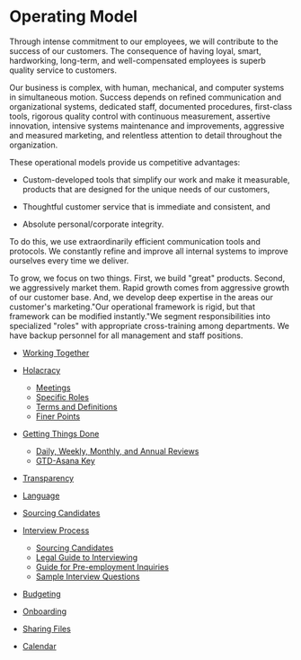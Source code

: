 # Operating Model



Through intense commitment to our employees, we will contribute to the success of our customers. The consequence of having loyal, smart, hardworking, long-term, and well-compensated employees is superb quality service to customers. 

Our business is complex, with human, mechanical, and computer systems in simultaneous motion. Success depends on refined communication and organizational systems, dedicated staff, documented procedures, first-class tools, rigorous quality control with continuous measurement, assertive innovation, intensive systems maintenance and improvements, aggressive and measured marketing, and relentless attention to detail throughout the organization.

These operational models provide us competitive advantages: 

* Custom-developed tools that simplify our work and make it measurable, products that are designed for the unique needs of our customers, 

* Thoughtful customer service that is immediate and consistent, and 

* Absolute personal\/corporate integrity. 


To do this, we use extraordinarily efficient communication tools and protocols. We constantly refine and improve all internal systems to improve ourselves every time we deliver.

To grow, we focus on two things. First, we build "great" products. Second, we aggressively market them. Rapid growth comes from aggressive growth of our customer base. And, we develop deep expertise in the areas our customer's marketing."Our operational framework is rigid, but that framework can be modified instantly."We segment responsibilities into specialized "roles" with appropriate cross-training among departments. We have backup personnel for all management and staff positions.



* [Working Together](Working-Together.md)
* [Holacracy](Holacracy/Home.md)
  * [Meetings](Holacracy/Holacracy-Meetings.md)
  * [Specific Roles](Holacracy/Holacracy-Specific-Roles.md)
  * [Terms and Definitions](Holacracy/Holacracy-Terms-and-Definitions.md)
  * [Finer Points](Holacracy/Finer-Points-of-Holacracy.md)

* [Getting Things Done](GTD/README.md)
  * [Daily, Weekly, Monthly, and Annual Reviews](GTD/Daily-weekly-monthly-annual-reviews.md)
  * [GTD-Asana Key](GTD/GTD-Asana-Key.md)

* [Transparency](Transparency.md)
* [Language](Language.md)
* [Sourcing Candidates](Hiring-Process/Sourcing-Candidates.md)
* [Interview Process](Hiring-Process/README.md)
  * [Sourcing Candidates](Hiring-Process/Sourcing-Candidates.md)
  * [Legal Guide to Interviewing](Hiring-Process/Legal-Guide-to-Interviewing.md)
  * [Guide for Pre-employment Inquiries](Hiring-Process/Guide-for-Pre-employement-Inquiries.md)
  * [Sample Interview Questions](Hiring-Process/Sample-Interview-Questions.md)

* [Budgeting](Budgeting.md)
* [Onboarding](Onboarding.md)
* [Sharing Files](Sharing-Files.md)
* [Calendar](Calendar.md)


